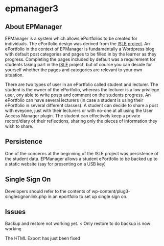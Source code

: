 # epmanager3
About EPManager
-----------------
EPManager is a system which allows ePortfolios to be created for individuals. The ePortfolio design was derived from the <a href='http://isle.paisley.ac.uk/default.aspx'>ISLE project</a>. An ePortfolio in the context of EPManager is fundamentally a Wordpress blog with default post categories and pages to be filled in by the learner as they progress. Completing the pages included by default was a requirement for students taking part in the <acronym title="Individualised Support for Learning through ePortfolios">ISLE</acronym> project, but of course you can decide for yourself whether the pages and categories are relevant to your own situation.

There are two types of user in an ePortfolio called student and lecturer. The student is the owner of the ePortfolio, whereas the lecturer is a low privilege user, ony able to write posts and comment on the students progress. An ePortfolio can have several lecturers (in case a student is using their ePortfolio in several different classes). A student can decide to share a post with eveyone, just with their lecturers or with no-one at all using the User Access Manager plugin.  The student can effectively keep a private record/diary of their reflections, sharing only the pieces of information they wish to share.

Persistence
-----------
One of the concerns at the beginning of the ISLE project was persistence of the student data. EPManager allows a student ePortfolio to be backed up to a static website (say for presenting on a USB key)

Single Sign On
--------------
Developers should refer to the contents of wp-content/plug3-singlesignonlink.php in an eportfolio to set up single sign on.

Issues
-------
Backup and restore not working yet.  < Only restore to do backup is now working

The HTML Export has just been fixed


